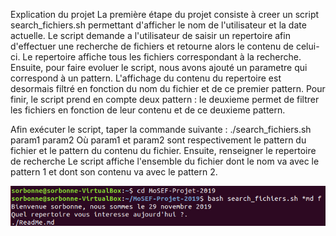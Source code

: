 Explication du projet
La première étape du projet consiste à creer un script search_fichiers.sh permettant d'afficher le nom de l'utilisateur et la date actuelle. 
Le script demande a l'utilisateur de saisir un repertoire afin d'effectuer une recherche de fichiers et retourne alors le contenu de celui-ci.
Le repertoire affiche tous les fichiers correspondant à la recherche.
Ensuite, pour faire evoluer le script, nous avons ajouté un parametre qui correspond à un pattern.
L'affichage du contenu du repertoire est desormais filtré en fonction du nom du fichier et de ce premier pattern.
Pour finir, le script prend en compte deux pattern : le deuxieme permet de filtrer les fichiers en fonction de leur contenu et de ce deuxieme pattern.

Afin exécuter le script, taper la commande suivante :
./search_fichiers.sh param1 param2
Où param1 et param2 sont respectivement le pattern du fichier et le pattern du contenu du fichier.
Ensuite, renseigner le repertoire de recherche
Le script affiche l'ensemble du fichier dont le nom va avec le pattern 1 et dont son contenu va avec le pattern 2.

![Screenshot](test.png)
